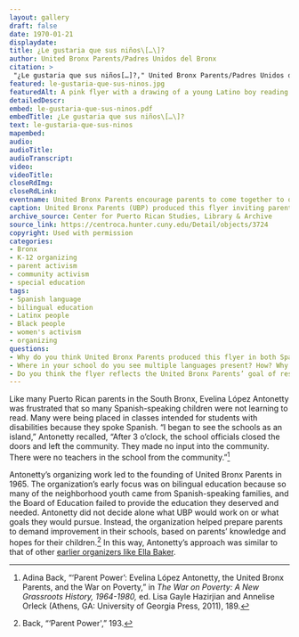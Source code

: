 ```yaml
--- 
layout: gallery
draft: false
date: 1970-01-21
displaydate: 
title: ¿Le gustaria que sus niños\[…\]?
author: United Bronx Parents/Padres Unidos del Bronx
citation: >
 "¿Le gustaria que sus niños[…]?," United Bronx Parents/Padres Unidos del Bronx, in New York City Civil Rights History Project, Accessed: [Month Day, Year], https://nyccivilrightshistory.org/gallery/le-gustaria-que-sus-ninos.
featured: le-gustaria-que-sus-ninos.jpg
featuredAlt: A pink flyer with a drawing of a young Latino boy reading a book. Spanish text is in blue lettering.
detailedDescr: 
embed: le-gustaria-que-sus-ninos.pdf
embedTitle: ¿Le gustaria que sus niños\[…\]?
text: le-gustaria-que-sus-ninos
mapembed: 
audio: 
audioTitle: 
audioTranscript: 
video: 
videoTitle: 
closeRdImg: 
closeRdLink: 
eventname: United Bronx Parents encourage parents to come together to discuss bilingual education.
caption: United Bronx Parents (UBP) produced this flyer inviting parents to discuss bilingual classes in 1970. The flyer was printed in both a Spanish and an English version.  
archive_source: Center for Puerto Rican Studies, Library & Archive
source_link: https://centroca.hunter.cuny.edu/Detail/objects/3724
copyright: Used with permission
categories: 
- Bronx
- K-12 organizing
- parent activism
- community activism
- special education
tags: 
- Spanish language
- bilingual education
- Latinx people
- Black people
- women's activism 
- organizing
questions:
- Why do you think United Bronx Parents produced this flyer in both Spanish and English?
- Where in your school do you see multiple languages present? How? Why is this important? 
- Do you think the flyer reflects the United Bronx Parents’ goal of respecting parents’ knowledge and experience?
--- 
```


Like many Puerto Rican parents in the South Bronx, Evelina López Antonetty was frustrated that so many Spanish-speaking children were not learning to read. Many were being placed in classes intended for students with disabilities because they spoke Spanish. “I began to see the schools as an island,” Antonetty recalled, “After 3 o’clock, the school officials closed the doors and left the community. They made no input into the community. There were no teachers in the school from the community.”[^1]

Antonetty’s organizing work led to the founding of United Bronx Parents in 1965. The organization’s early focus was on bilingual education because so many of the neighborhood youth came from Spanish-speaking families, and the Board of Education failed to provide the education they deserved and needed. Antonetty did not decide alone what UBP would work on or what goals they would pursue. Instead, the organization helped prepare parents to demand improvement in their schools, based on parents’ knowledge and hopes for their children.[^2] In this way, Antonetty’s approach was similar to that of other [earlier organizers like Ella Baker](https://nyccivilrightshistory.org/topics/boycotting-ny-schools/youth-organizing/check-your-school-questionnaire).

[^1]: Adina Back, “‘Parent Power’: Evelina López Antonetty, the United Bronx Parents, and the War on Poverty,” in *The War on Poverty: A New Grassroots History, 1964-1980,* ed. Lisa Gayle Hazirjian and Annelise Orleck (Athens, GA: University of Georgia Press, 2011), 189.

[^2]: Back, “‘Parent Power',” 193.
